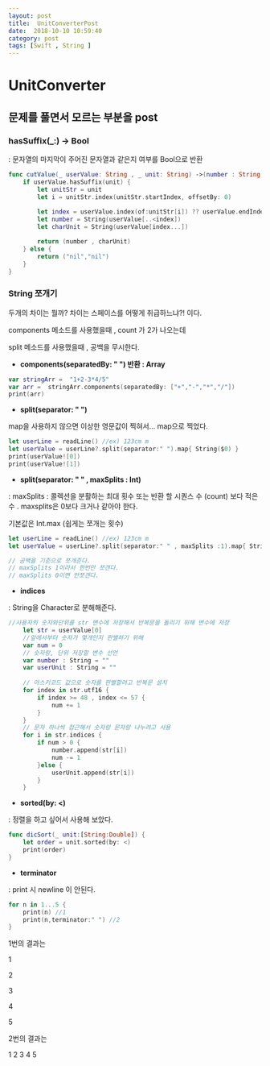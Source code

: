 ```yaml
---
layout: post
title:  UnitConverterPost
date:  2018-10-10 10:59:40
category: post
tags: [Swift , String ]
---
```




# UnitConverter



## 문제를 풀면서 모르는 부분을 post



### hasSuffix(_:) -> Bool

: 문자열의 마지막이 주어진 문자열과 같은지 여부를 Bool으로 반환

```swift
func cutValue(_ userValue: String , _ unit: String) ->(number : String ,charUnit : String) {
    if userValue.hasSuffix(unit) {
        let unitStr = unit
        let i = unitStr.index(unitStr.startIndex, offsetBy: 0)
        
        let index = userValue.index(of:unitStr[i]) ?? userValue.endIndex
        let number = String(userValue[..<index])
        let charUnit = String(userValue[index...])

        return (number , charUnit)
    } else {
        return ("nil","nil")
    }
}
```





### String 쪼개기 

두개의 차이는 뭘까?  차이는 스페이스를 어떻게 취급하느냐?! 이다.

components 메소드를 사용했을때 , count 가 2가 나오는데

split 메소드를 사용했을때 , 공백을 무시한다.

* **components(separatedBy: " ")       반환 : Array**  

```swift
var stringArr =  "1+2-3*4/5"
var arr =  stringArr.components(separatedBy: ["+","-","*","/"])
print(arr)
```



* **split(separator: " ")** 

map을 사용하지 않으면 이상한 영문값이 찍혀서… map으로 찍었다.

```swift
let userLine = readLine() //ex) 123cm m
let userValue = userLine?.split(separator:" ").map{ String($0) }
print(userValue![0])
print(userValue![1])
```



* **split(separator: " " , maxSplits : Int)**

: maxSplits : 콜렉션을 분활하는 최대 횟수 또는 반환 할 시퀀스 수 (count) 보다 적은 수 . maxsplits은 0보다 크거나 같아야 한다.

기본값은 Int.max  (쉽게는 쪼개는 횟수)

```swift
let userLine = readLine() //ex) 123cm m
let userValue = userLine?.split(separator:" " , maxSplits :1).map{ String($0) }

// 공백을 기준으로 쪼개준다.
// maxSplits 1이라서 한번만 쪼갠다.
// maxSplits 0이면 안쪼갠다.
```



* **indices**

: String을 Character로 분해해준다.

```swift
//사용자의 숫자와단위를 str 변수에 저장해서 반복문을 돌리기 위해 변수에 저장
    let str = userValue[0]
    //앞에서부터 숫자가 몇개인지 판별하기 위해
    var num = 0
    // 숫자랑, 단위 저장할 변수 선언
    var number : String = ""
    var userUnit : String = ""
    
    // 아스키코드 값으로 숫자를 판별할려고 반복문 설치
    for index in str.utf16 {
        if index >= 48 , index <= 57 {
            num += 1
        }
    }
    // 문자 하나씩 접근해서 숫자랑 문자랑 나누려고 사용
    for i in str.indices {
        if num > 0 {
            number.append(str[i])
            num -= 1
        }else {
            userUnit.append(str[i])
        }
    }
```



* **sorted(by: <)**

: 정렬을 하고 싶어서 사용해 보았다.

```swift
func dicSort(_ unit:[String:Double]) {
    let order = unit.sorted(by: <)
    print(order)
}
```



* **terminator**

: print 시 newline 이 안된다.

```swift
for n in 1...5 {
    print(n) //1
    print(n,terminator:" ") //2
}
```

1번의 결과는

1

2

3

4

5

2번의 결과는 

1 2 3 4 5

